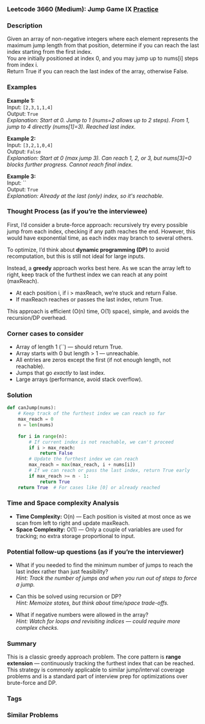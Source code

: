 ### Leetcode 3660 (Medium): Jump Game IX [Practice](https://leetcode.com/problems/jump-game-ix)

### Description  
Given an array of non-negative integers where each element represents the maximum jump length from that position, determine if you can reach the last index starting from the first index.  
You are initially positioned at index 0, and you may jump up to nums[i] steps from index i.  
Return True if you can reach the last index of the array, otherwise False.

### Examples  

**Example 1:**  
Input: `[2,3,1,1,4]`  
Output: `True`  
*Explanation: Start at 0. Jump to 1 (nums=2 allows up to 2 steps). From 1, jump to 4 directly (nums[1]=3). Reached last index.*

**Example 2:**  
Input: `[3,2,1,0,4]`  
Output: `False`  
*Explanation: Start at 0 (max jump 3). Can reach 1, 2, or 3, but nums[3]=0 blocks further progress. Cannot reach final index.*

**Example 3:**  
Input: ``  
Output: `True`  
*Explanation: Already at the last (only) index, so it's reachable.*

### Thought Process (as if you’re the interviewee)  

First, I’d consider a brute-force approach: recursively try every possible jump from each index, checking if any path reaches the end. However, this would have exponential time, as each index may branch to several others.

To optimize, I’d think about **dynamic programming (DP)** to avoid recomputation, but this is still not ideal for large inputs.

Instead, a **greedy** approach works best here. As we scan the array left to right, keep track of the furthest index we can reach at any point (maxReach).  
- At each position i, if i > maxReach, we’re stuck and return False.
- If maxReach reaches or passes the last index, return True.

This approach is efficient (O(n) time, O(1) space), simple, and avoids the recursion/DP overhead.

### Corner cases to consider  
- Array of length 1 (``) — should return True.
- Array starts with 0 but length > 1 — unreachable.
- All entries are zeros except the first (if not enough length, not reachable).
- Jumps that go *exactly* to last index.
- Large arrays (performance, avoid stack overflow).

### Solution

```python
def canJump(nums):
    # Keep track of the furthest index we can reach so far
    max_reach = 0
    n = len(nums)
    
    for i in range(n):
        # If current index is not reachable, we can't proceed
        if i > max_reach:
            return False
        # Update the furthest index we can reach
        max_reach = max(max_reach, i + nums[i])
        # If we can reach or pass the last index, return True early
        if max_reach >= n - 1:
            return True
    return True  # For cases like [0] or already reached

```

### Time and Space complexity Analysis  

- **Time Complexity:** O(n) — Each position is visited at most once as we scan from left to right and update maxReach.
- **Space Complexity:** O(1) — Only a couple of variables are used for tracking; no extra storage proportional to input.

### Potential follow-up questions (as if you’re the interviewer)  

- What if you needed to find the minimum number of jumps to reach the last index rather than just feasibility?  
  *Hint: Track the number of jumps and when you run out of steps to force a jump.*

- Can this be solved using recursion or DP?  
  *Hint: Memoize states, but think about time/space trade-offs.*

- What if negative numbers were allowed in the array?  
  *Hint: Watch for loops and revisiting indices — could require more complex checks.*

### Summary
This is a classic greedy approach problem. The core pattern is **range extension** — continuously tracking the furthest index that can be reached.  
This strategy is commonly applicable to similar jump/interval coverage problems and is a standard part of interview prep for optimizations over brute-force and DP.

### Tags


### Similar Problems
